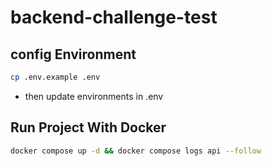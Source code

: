 # backend-challenge-test

## config Environment

```bash
cp .env.example .env
```

- then update environments in .env

## Run Project With Docker

```bash
docker compose up -d && docker compose logs api --follow
```
